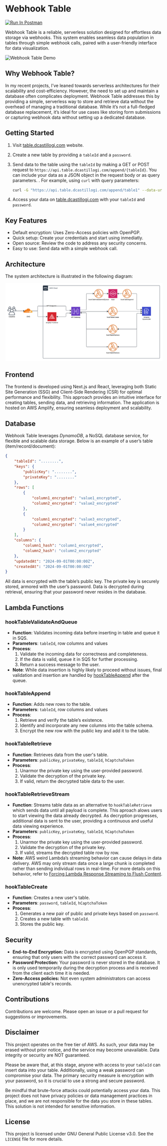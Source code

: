 # Webhook Table

[<img src="https://run.pstmn.io/button.svg" alt="Run In Postman" style="width: 128px; height: 32px;">](https://app.getpostman.com/run-collection/15715400-f2e331ac-3dc7-410f-88cd-dceb4525d21c?action=collection%2Ffork&source=rip_markdown&collection-url=entityId%3D15715400-f2e331ac-3dc7-410f-88cd-dceb4525d21c%26entityType%3Dcollection%26workspaceId%3D882bbe8c-d0d2-4cdd-b2c2-0d95ce90c607)

Webhook Table is a reliable, serverless solution designed for effortless data storage via webhooks. This system enables seamless data population in tables through simple webhook calls, paired with a user-friendly interface for data visualization.

![Webhook Table Demo](demo.gif)

## Why Webhook Table?

In my recent projects, I’ve leaned towards serverless architectures for their scalability and cost-efficiency. However, the need to set up and maintain a database often complicates deployment. Webhook Table addresses this by providing a simple, serverless way to store and retrieve data without the overhead of managing a traditional database. While it’s not a full-fledged database replacement, it’s ideal for use cases like storing form submissions or capturing webhook data without setting up a dedicated database.

## Getting Started

1. Visit [table.dcastillogi.com](https://table.dcastillogi.com/) website.
2. Create a new table by providing a `tableId` and a `password`.
3. Send data to the table using the `tableId` by making a GET or POST request to `https://api.table.dcastillogi.com/append/{tableId}`. You can include your data as a JSON object in the request body or as query parameters. . For example, using `curl` with query parameters:

    ```bash
    curl -G "https://api.table.dcastillogi.com/append/table1" --data-urlencode "column1=value1" --data-urlencode "column2=value2"
    ```

4. Access your data on [table.dcastillogi.com](https://table.dcastillogi.com/) with your `tableId` and `password`.

## Key Features

-   Default encryption: Uses Zero-Access policies with OpenPGP.
-   Quick setup: Create your credentials and start using inmediatly.
-   Open source: Review the code to address any security concerns.
-   Easy to use: Send data with a simple webhook call.

## Architecture

The system architecture is illustrated in the following diagram:

[![Architecture](./architecture.png)](./architecture.png)

## Frontend

The frontend is developed using Next.js and React, leveraging both Static Site Generation (SSG) and Client-Side Rendering (CSR) for optimal performance and flexibility. This approach provides an intuitive interface for creating tables, sending data, and retrieving information. The application is hosted on AWS Amplify, ensuring seamless deployment and scalability.

## Database

Webhook Table leverages _DynamoDB_, a NoSQL database service, for flexible and scalable data storage. Below is an example of a user’s table (item/record/document):

```json
{
    "tableId": "........",
    "keys": {
        "publicKey": "........",
        "privateKey": "........"
    },
    "rows": [
        {
            "column1_encrypted": "value1_encrypted",
            "column2_encrypted": "value2_encrypted"
        },
        {
            "column1_encrypted": "value3_encrypted",
            "column2_encrypted": "value4_encrypted"
        }
    ],
    "columns": {
        "column1_hash": "column1_encrypted",
        "column2_hash": "column2_encrypted"
    },
    "updatedAt": "2024-09-01T00:00:00Z",
    "createdAt": "2024-09-01T00:00:00Z"
}
```

All data is encrypted with the table’s public key. The private key is securely stored, armored with the user’s password. Data is decrypted during retrieval, ensuring that your password never resides in the database.

## Lambda Functions

### hookTableValidateAndQueue

-   **Function**: Validates incoming data before inserting in table and queue it in SQS.
-   **Parameters**: `tableId`, row columns and values
-   **Process**:
    1. Validate the incoming data for correctness and completeness.
    2. If the data is valid, queue it in SQS for further processing.
    3. Return a success message to the user.
-   **Note**: While data insertion is highly likely to proceed without issues, final validation and insertion are handled by [hookTableAppend](#hooktableappend) after the queue.

### hookTableAppend

-   **Function**: Adds new rows to the table.
-   **Parameters**: `tableId`, row columns and values
-   **Process**:
    1. Retrieve and verify the table’s existence.
    2. Identify and incorporate any new columns into the table schema.
    3. Encrypt the new row with the public key and add it to the table.

### hookTableRetrieve

-   **Function**: Retrieves data from the user's table.
-   **Parameters**: `publicKey`, `privateKey`, `tableId`, `hCaptchaToken`
-   **Process**:
    1. Unarmor the private key using the user-provided password.
    2. Validate the decryption of the private key.
    3. If valid, return the decrypted table data to the user.

### hookTableRetrieveStream

-   **Function**: Streams table data as an alternative to `hookTableRetrieve` which sends data until all payload is complete. This aproach alows users to start viewing the data already decrypted. As decryption progresses, additional data is sent to the user, providing a continuous and useful data viewing experience.
-   **Parameters**: `publicKey`, `privateKey`, `tableId`, `hCaptchaToken`
-   **Process**:
    1. Unarmor the private key using the user-provided password.
    2. Validate the decryption of the private key.
    3. If valid, streams the decrypted table row by row.
-   **Note**: AWS weird Lambda’s streaming behavior can cause delays in data delivery. AWS may only stream data once a large chunk is completed rather than sending individual rows in real-time. For more details on this behavior, refer to [Forcing Lambda Response Streaming to Flush Content](https://betterdev.blog/lambda-response-streaming-flush-content/).

### hookTableCreate

-   **Function**: Creates a new user's table.
-   **Parameters**: `password`, `tableId`, `hCaptchaToken`
-   **Process**:
    1. Generates a new pair of public and private keys based on `password`.
    2. Creates a new table with `tableId`.
    3. Stores the public key.

## Security

-   **End-to-End Encryption:** Data is encrypted using OpenPGP standards, ensuring that only users with the correct password can access it.
-   **Password Protection:** Your password is never stored in the database. It is only used temporarily during the decryption process and is received from the client each time it is needed.
-   **Zero-Access policies:** Not even system administrators can access unencrypted table's records.

## Contributions

Contributions are welcome. Please open an issue or a pull request for suggestions or improvements.

## Disclaimer

This project operates on the free tier of AWS. As such, your data may be erased without prior notice, and the service may become unavailable. Data integrity or security are NOT guaranteed.

Please be aware that, at this stage, anyone with access to your `tableId` can insert data into your table. Additionally, using a weak password can compromise your data. The primary security measure is encryption with your password, so it is crucial to use a strong and secure password.

Be mindful that brute-force attacks could potentially access your data. This project does not have privacy policies or data management practices in place, and we are not responsible for the data you store in these tables. This solution is not intended for sensitive information.

## License

This project is licensed under GNU General Public License v3.0. See the `LICENSE` file for more details.

